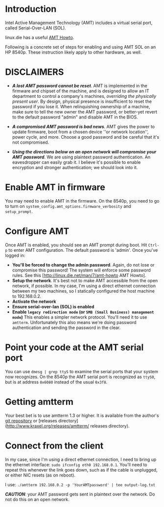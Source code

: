 # Introduction

Intel Active Management Technology (AMT) includes a virtual serial
port, called Serial-Over-LAN (SOL).

linux.die has a useful [AMT Howto](http://linux.die.net/man/7/amt-howto).

Following is a concrete set of steps for enabling and using AMT SOL on
an HP 8540p. These instruction likely apply to other hardware, as
well.

# DISCLAIMERS

* ***A lost AMT password cannot be reset***. AMT is implemented in the
     firmware and chipset of the machine, and is designed to allow an
     IT department to control a company's machines, *overriding the
     physically present user*. By design, physical presence is
     insufficient to reset the password if you lose it. When
     relinquishing ownership of a machine, make sure to tell the new
     owner the AMT password, or better-yet revert to the default
     password "admin" and disable AMT in the BIOS.

* ***A compromised AMT password is bad news***. AMT gives the power to
     update firmware, boot from a chosen device ''or network
     location'', power cycle, and more. Choose a good password and be
     careful that it's not compromised.

* ***Using the directions below on an open network will compromise
     your AMT password***. We are using plaintext password
     authentication. An eavesdropper can easily grab it. I believe
     it's possible to enable encryption and stronger authentication;
     we should look into it.

# Enable AMT in firmware

You may need to enable AMT in the firmware. On the 8540p, you need to
go to turn on `system_config.amt_options.firmware_verbosity` and
`setup_prompt`.

# Configure AMT

Once AMT is enabled, you should see an AMT prompt during boot. Hit
`Ctrl-p` to enter AMT configuration. The default password is
'admin'. Once you've logged in:

* **You'll be forced to change the admin password**. Again, do not
    lose or compromise this password! The system will enforce some
    password rules. See this [http://linux.die.net/man/7/amt-howto AMT
    Howto].
* **Setup the network**. It's best not to make AMT accessible from the
    open network, if possible. In my case, I'm using a direct ethernet
    connection between my two machines, so I statically configured the
    host machine to 192.168.0.2.
* **Activate the network**
* **Ensure serial-over-lan (SOL) is enabled**
* **Enable `legacy redirection mode` (or `SMB (Small Business)
    management mode`)** This enables a simpler network
    protocol. You'll need it to use `amtterm`. Unfortunately this also
    means we're doing password authentication and sending the password
    in the clear.

# Point your code at the AMT serial port

You can use `dmesg | grep ttyS` to examine the serial ports that your
system now recognizes. On the 8540p the AMT serial port is recognized
as `ttyS0`, but is at address `0x6080` instead of the usual `0x3f8`.

# Getting amtterm

Your best bet is to use amtterm 1.3 or higher. It is available from
the author's [git repository](http://www.kraxel.org/cgit/amtterm/) or
[releases directory](http://www.kraxel.org/releases/amtterm/ releases
directory).

# Connect from the client

In my case, since I'm using a direct ethernet connection, I need to
bring up the ethernet interface: `sudo ifconfig eth0
192.168.0.1`. You'll need to repeat this whenever the link goes down,
such as if the cable is unplugged, or either NIC resets (as on
reboot).

I use: `./amtterm 192.168.0.2 -p 'YourAMTpassword' | tee output-log.txt`

***CAUTION***: your AMT password gets sent in plaintext over the
   network. Do not do this on an open network.
